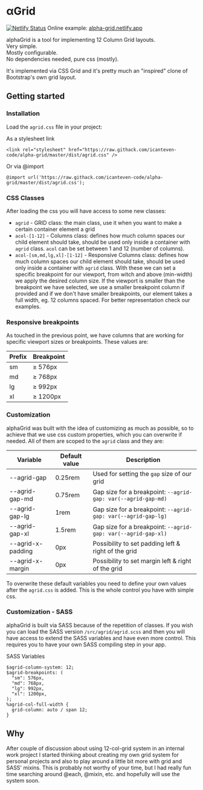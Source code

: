 # αGrid

[![Netlify Status](https://api.netlify.com/api/v1/badges/d8cddbf0-a67c-4a0d-a6e7-4745500f75ae/deploy-status)](https://app.netlify.com/sites/alpha-grid/deploys)
Online example: [alpha-grid.netlify.app](https://alpha-grid.netlify.app/)

alphaGrid is a tool for implementing 12 Column Grid layouts. \
Very simple. \
Mostly configurable. \
No dependencies needed, pure css (mostly).

It's implemented via CSS Grid and it's pretty much an "inspired" clone of Bootstrap's own grid layout.

## Getting started

### Installation
Load the `agrid.css` file in your project:

As a stylesheet link
```
<link rel="stylesheet" href="https://raw.githack.com/icanteven-code/alpha-grid/master/dist/agrid.css" />
```
Or via @import
```
@import url('https://raw.githack.com/icanteven-code/alpha-grid/master/dist/agrid.css');
```

### CSS Classes
After loading the css you will have access to some new classes:

- `agrid` - GRID class: the main class, use it when you want to make a certain container element a grid
- `acol-[1-12]` - Columns class: defines how much column spaces our child element should take, should be used only inside a container with `agrid` class. `acol` can be set between 1 and 12 (number of columns).
- `acol-[sm,md,lg,xl]-[1-12]` - Responsive Columns class: defines how much column spaces our child element should take, should be used only inside a container with `agrid` class. With these we can set a specific breakpoint for our viewport, from witch and above (min-width) we apply the desired column size. If the viewport is smaller than the breakpoint we have selected, we use a smaller breakpoint column if provided and if we don't have smaller breakpoints, our element takes a full width, eg. 12 columns spaced. For better representation check our examples.

### Responsive breakpoints
As touched in the previous point, we have columns that are working for specific viewport sizes or breakpoints. These values are:

| Prefix | Breakpoint |
| ------ | ---------- |
| sm     | ≥ 576px    |
| md     | ≥ 768px    |
| lg     | ≥ 992px    |
| xl     | ≥ 1200px   |

### Customization
alphaGrid was built with the idea of customizing as much as possible, so to achieve that we use css custom properties, which you can overwrite if needed. All of them are scoped to the `agrid` class and they are:

| Variable          | Default value | Description                                                   |
| ----------------- | ------------- | ------------------------------------------------------------- |
| --agrid-gap       | 0.25rem       | Used for setting the `gap` size of our grid                   |
| --agrid-gap-md    | 0.75rem       | Gap size for a breakpoint: `--agrid-gap: var(--agrid-gap-md)` |
| --agrid-gap-lg    | 1rem          | Gap size for a breakpoint: `--agrid-gap: var(--agrid-gap-lg)` |
| --agrid-gap-xl    | 1.5rem        | Gap size for a breakpoint: `--agrid-gap: var(--agrid-gap-xl)` |
| --agrid-x-padding | 0px           | Possibility to set padding left & right of the grid           |
| --agrid-x-margin  | 0px           | Possibility to set margin left & right of the grid            |

To overwrite these default variables you need to define your own values after the `agrid.css` is added. This is the whole control you have with simple css.

### Customization  - SASS
alphaGrid is built via SASS because of the repetition of classes. If you wish you can load the SASS version `/src/agrid/agrid.scss` and then you will have access to extend the SASS variables and have even more control. This requires you to have your own SASS compiling step in your app.

SASS Variables
```
$agrid-column-system: 12;
$agrid-breakpoints: (
  "sm": 576px,
  "md": 768px,
  "lg": 992px,
  "xl": 1200px,
);
%agrid-col-full-width {
  grid-column: auto / span 12;
}
```

## Why
After couple of discussion about using 12-col-grid system in an internal work project I started thinking about creating my own grid system for personal projects and also to play around a little bit more with grid and SASS' mixins. 
This is probably not worthy of your time, but I had really fun time searching around @each, @mixin, etc. and hopefully will use the system soon. 